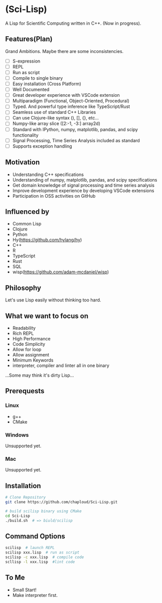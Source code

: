 # (Sci-Lisp)

A Lisp for Scientific Computing written in C++. (Now in progress).

## Features(Plan)

Grand Ambitions. Maybe there are some inconsistencies.

- [ ] S-expression
- [ ] REPL
- [ ] Run as script
- [ ] Compile to single binary
- [ ] Easy installation (Cross Platform)
- [ ] Well Documented
- [ ] Great developer experience with VSCode extension
- [ ] Multiparadigm (Functional, Object-Oriented, Procedural)
- [ ] Typed. And powerful type inference like TypeScript/Rust
- [ ] Seamless use of standard C++ Libraries
- [ ] Can use Clojure-like syntax (), [], {}, etc...
- [ ] Numpy-like array slice ([2:-1, -3:] array2d)
- [ ] Standard with IPython, numpy, matplotlib, pandas, and scipy functionality
- [ ] Signal Processing, Time Series Analysis included as standard
- [ ] Supports exception handling

## Motivation

- Understanding C++ specifications
- Understanding of numpy, matplotlib, pandas, and scipy specifications
- Get domain knowledge of signal processing and time series analysis
- Improve development experience by developing VSCode extensions
- Participation in OSS activities on GitHub

## Influenced by

- Common Lisp
- Clojure
- Python
- Hy(https://github.com/hylang/hy)
- C++
- R
- TypeScript
- Rust
- SQL
- wisp(https://github.com/adam-mcdaniel/wisp)

## Philosophy

Let's use Lisp easily without thinking too hard.

## What we want to focus on

- Readability
- Rich REPL
- High Performance
- Code Simplicity
- Allow for loop
- Allow assignment
- Minimum Keywords
- interpreter, compiler and linter all in one binary

...Some may think it's dirty Lisp...

## Prerequests

### Linux

- g++
- CMake

### Windows

Unsupported yet.

### Mac

Unsupported yet.

## Installation

```bash
# Clone Repository
git clone https://github.com/chaploud/Sci-Lisp.git

# build scilisp binary using CMake
cd Sci-Lisp
./build.sh  # => biuld/scilisp
```

## Command Options

```bash
scilisp  # launch REPL
scilisp xxx.lisp  # run as script
scilisp -c xxx.lisp  # compile code
scllisp -l xxx.lisp  #lint code
```

## To Me

- Small Start!
- Make interpreter first.
